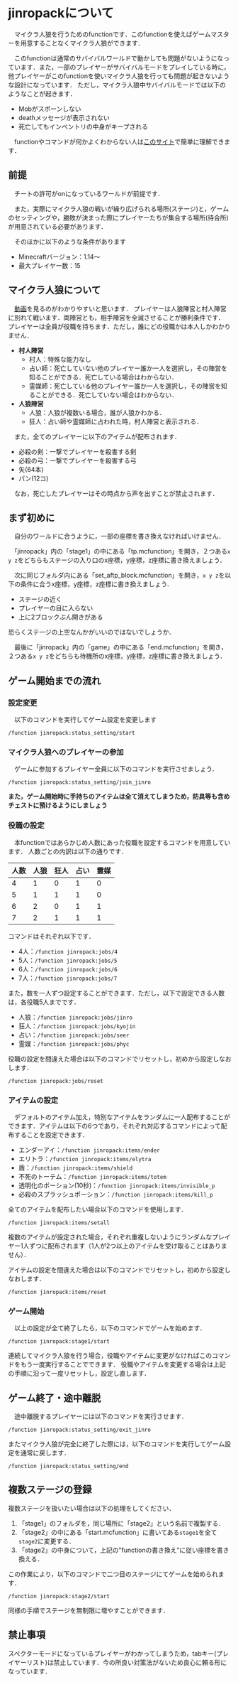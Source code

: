# jinropackについて
　マイクラ人狼を行うためのfunctionです．このfunctionを使えばゲームマスターを用意することなくマイクラ人狼ができます．

　このfunctionは通常のサバイバルワールドで動かしても問題がないようになっています．また，一部のプレイヤーがサバイバルモードをプレイしている時に，他プレイヤーがこのfunctionを使いマイクラ人狼を行っても問題が起きないような設計になっています．
ただし，マイクラ人狼中サバイバルモードでは以下のようなことが起きます．
- Mobがスポーンしない
- deathメッセージが表示されない
- 死亡してもインベントリの中身がキープされる

　functionやコマンドが何かよくわからない人は[このサイト](https://modern-craft.info/function/premite/)で簡単に理解できます．

## 前提
　チートの許可がonになっているワールドが前提です．

　また，実際にマイクラ人狼の戦いが繰り広げられる場所(ステージ)と，ゲームのセッティングや，勝敗が決まった際にプレイヤーたちが集合する場所(待合所)が用意されている必要があります．

　そのほかに以下のような条件があります
- Minecraftバージョン：1.14〜
- 最大プレイヤー数：15

## マイクラ人狼について
　[動画](https://www.youtube.com/watch?v=jWjh9-l2JIw&t=1s)を見るのがわかりやすいと思います．
プレイヤーは人狼陣営と村人陣営に別れて戦います．両陣営とも，相手陣営を全滅させることが勝利条件です．
プレイヤーは全員が役職を持ちます．ただし，誰にどの役職かは本人しかわかりません．
- **村人陣営**
  - 村人：特殊な能力なし
  - 占い師：死亡していない他のプレイヤー誰か一人を選択し，その陣営を知ることができる．死亡している場合はわからない．
  - 霊媒師：死亡している他のプレイヤー誰か一人を選択し，その陣営を知ることができる．死亡していない場合はわからない．
- **人狼陣営**
  - 人狼：人狼が複数いる場合，誰が人狼かわかる．
  - 狂人：占い師や霊媒師に占われた時，村人陣営と表示される．

　また，全てのプレイヤーに以下のアイテムが配布されます．
- 必殺の剣：一撃でプレイヤーを殺害する剣
- 必殺の弓：一撃でプレイヤーを殺害する弓
- 矢(64本)
- パン(12コ)

　なお，死亡したプレイヤーはその時点から声を出すことが禁止されます．
## まず初めに
　自分のワールドに合うように，一部の座標を書き換えなければいけません．

　「jinropack」内の「stage1」の中にある「tp.mcfunction」を開き，２つある``x y z``をどちらもステージの入り口のx座標，y座標，z座標に書き換えましょう．

　次に同じフォルダ内にある「set_aftp_block.mcfunction」を開き，``x y z``を以下の条件に合うx座標，y座標，z座標に書き換えましょう．
- ステージの近く
- プレイヤーの目に入らない
- 上に2ブロックぶん開きがある

恐らくステージの上空なんかがいいのではないでしょうか．

　最後に「jinropack」内の「game」の中にある「end.mcfunction」を開き，２つある``x y z``をどちらも待機所のx座標，y座標，z座標に書き換えましょう．
## ゲーム開始までの流れ

### 設定変更
　以下のコマンドを実行してゲーム設定を変更します

``/function jinropack:status_setting/start``

### マイクラ人狼へのプレイヤーの参加
　ゲームに参加するプレイヤー全員に以下のコマンドを実行させましょう．

``/function jinropack:status_setting/join_jinro``

**また，ゲーム開始時に手持ちのアイテムは全て消えてしまうため，防具等も含めチェストに預けるようにしましょう**
### 役職の設定
　本functionではあらかじめ人数にあった役職を設定するコマンドを用意しています．
人数ごとの内訳は以下の通りです．

|人数|人狼|狂人|占い|霊媒|
|---|----|---|-----|-----|
|4|1|0|1|0|
|5|1|1|1|0|
|6|2|0|1|1|
|7|2|1|1|1|
コマンドはそれぞれ以下です．
- 4人：``/function jinropack:jobs/4``
- 5人：``/function jinropack:jobs/5``
- 6人：``/function jinropack:jobs/6``
- 7人：``/function jinropack:jobs/7``

また，数を一人ずつ設定することができます．ただし，以下で設定できる人数は，各役職5人までです．
- 人狼：``/function jinropack:jobs/jinro``
- 狂人：``/function jinropack:jobs/kyojin``
- 占い：``/function jinropack:jobs/seer``
- 霊媒：``/function jinropack:jobs/phyc``

役職の設定を間違えた場合は以下のコマンドでリセットし，初めから設定しなおします．

``/function jinropack:jobs/reset``

### アイテムの設定
　デフォルトのアイテム加え，特別なアイテムをランダムに一人配布することができます．アイテムは以下の6つであり，それぞれ対応するコマンドによって配布することを設定できます．
- エンダーアイ：``/function jinropack:items/ender``
- エリトラ：``/function jinropack:items/elytra``
- 盾：``/function jinropack:items/shield``
- 不死のトーテム：``/function jinropack:items/totem``
- 透明化のポーション(10秒)：``/function jinropack:items/invisible_p``
- 必殺のスプラッシュポーション：``/function jinropack:items/kill_p``

全てのアイテムを配布したい場合以下のコマンドを使用します．

``/function jinropack:items/setall``

複数のアイテムが設定された場合，それぞれ重複しないようにランダムなプレイヤー1人ずつに配布されます（1人が2つ以上のアイテムを受け取ることはありません）．

アイテムの設定を間違えた場合は以下のコマンドでリセットし，初めから設定しなおします．

``/function jinropack:items/reset``

### ゲーム開始
　以上の設定が全て終了したら，以下のコマンドでゲームを始めます．

``/function jinropack:stage1/start``

連続してマイクラ人狼を行う場合，役職やアイテムに変更がなければこのコマンドをもう一度実行することでできます．
役職やアイテムを変更する場合は上記の手順に沿って一度リセットし，設定し直します．

## ゲーム終了・途中離脱
　途中離脱するプレイヤーには以下のコマンドを実行させます．

``/function jinropack:status_setting/exit_jinro``

またマイクラ人狼が完全に終了した際には，以下のコマンドを実行してゲーム設定を通常に戻します．

``/function jinropack:status_setting/end``

## 複数ステージの登録
複数ステージを扱いたい場合は以下の処理をしてください．
1. 「stage1」のフォルダを，同じ場所に「stage2」という名前で複製する．
1. 「stage2」の中にある「start.mcfunction」に書いてある``stage1``を全て``stage2``に変更する．
1. 「stage2」の中身について，上記の"functionの書き換え"に従い座標を書き換える．

この作業により，以下のコマンドで二つ目のステージにてゲームを始められます．

``/function jinropack:stage2/start``

同様の手順でステージを無制限に増やすことができます．
## 禁止事項
スペクターモードになっているプレイヤーがわかってしまうため，tabキー(プレイヤーリスト)は禁止しています．今の所良い対策法がないため良心に頼る形になっています．
